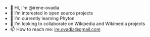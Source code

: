 - 👋 Hi, I’m @irene-ovadia
- 👀 I’m interested in open source projects
- 🌱 I’m currently learning Phyton
- 💞️ I’m looking to collaborate on Wikipedia and Wikimedia projects
- 📫 How to reach me: ire.ovadia@gmail.com

<!---
irene-ovadia/irene-ovadia is a ✨ special ✨ repository because its `README.md` (this file) appears on your GitHub profile.
You can click the Preview link to take a look at your changes.
--->
